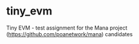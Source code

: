 # tiny_evm
Tiny EVM - test assignment for the Mana project (https://github.com/poanetwork/mana) candidates

